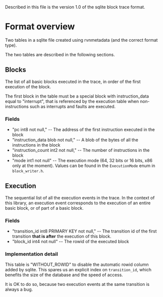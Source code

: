 Described in this file is the version 1.0 of the sqlite block trace format.

# Format overview

Two tables in a sqlite file created using rvnmetadata (and the correct format type).

The two tables are described in the following sections.

## Blocks

The list of all basic blocks executed in the trace, in order of the first execution of the block.

The first block in the table must be a special block with instruction_data equal to "interrupt", that is referenced by
the execution table when non-instructions such  as interrupts and faults are executed.

### Fields

-  "pc int8 not null," -- The address of the first instruction executed in the block
- "instruction_data blob not null," -- A blob of the bytes of all the instructions in the block
- "instruction_count int2 not null," -- The number of instructions in the block
- "mode int1 not null" -- The execution mode (64, 32 bits or 16 bits, x86 only at the moment).
  Values can be found in the `ExecutionMode` enum in `block_writer.h`.

## Execution

The sequential list of all the execution events in the trace.
In the context of this library, an execution event corresponds to the execution of an entire basic
block, or of part of a basic block.

### Fields

- "transition_id int8 PRIMARY KEY not null," -- The transition id of the first transition **that is after**
  the execution of this block.
- "block_id int4 not null" -- The rowid of the executed block

### Implementation detail

This table is "WITHOUT_ROWID" to disable the automatic rowid column added by sqlite. This spares us
an explicit index on `transition_id`, which benefits the size of the database and the speed of access.

It is OK to do so, because two execution events at the same transition is always a bug.

